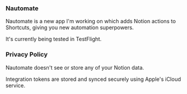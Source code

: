 ### Nautomate

Nautomate is a new app I'm working on which adds Notion actions to Shortcuts, giving you new automation superpowers.

It's currently being tested in TestFlight.

### Privacy Policy

Nautomate doesn't see or store any of your Notion data.

Integration tokens are stored and synced securely using Apple's iCloud service.
